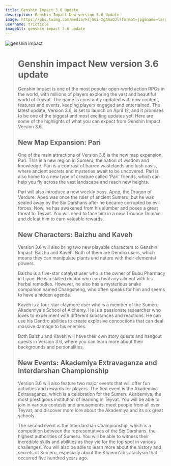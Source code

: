 ```yaml
---
title: Genshin Impact 3.6 Update
description: Genshin Impact New version 3.6 Update
image: https://pbs.twimg.com/media/FsjGGi-XgAAaQJl?format=jpg&name=large
username: tricticle
imageAlt: genshin impact 3.6 update
---
```

![genshin impact](https://pbs.twimg.com/media/FsjGGi-XgAAaQJl?format=jpg&name=large)
> # Genshin impact New version 3.6 update
>
> Genshin Impact is one of the most popular open-world action RPGs in the world, with millions of players exploring the vast and beautiful world of Teyvat. The game is constantly updated with new content, features and events, keeping players engaged and entertained. The latest update, Version 3.6, is set to launch on April 12, and it promises to be one of the biggest and most exciting updates yet. Here are some of the highlights of what you can expect from Genshin Impact Version 3.6.
>
> ## New Map Expansion: Pari
>
> One of the main attractions of Version 3.6 is the new map expansion, Pari. This is a new region in Sumeru, the nation of wisdom and knowledge. Pari is a contrast of barren wastelands and lush oasis, where ancient secrets and mysteries await to be uncovered. Pari is also home to a new type of creature called 'Pari' friends, which can help you fly across the vast landscape and reach new heights.
>
> Pari will also introduce a new weekly boss, Apep, the Dragon of Verdure. Apep was once the ruler of ancient Sumeru, but he was sealed away by the Six Darshans after he became corrupted by evil forces. Now, he has awakened from his slumber and poses a great threat to Teyvat. You will need to face him in a new Trounce Domain and defeat him to earn valuable rewards.
>
> ## New Characters: Baizhu and Kaveh
>
> Version 3.6 will also bring two new playable characters to Genshin Impact: Baizhu and Kaveh. Both of them are Dendro users, which means they can manipulate plants and nature with their elemental powers.
>
> Baizhu is a five-star catalyst user who is the owner of Bubu Pharmacy in Liyue. He is a skilled doctor who can heal any ailment with his herbal remedies. However, he also has a mysterious snake companion named Changsheng, who often speaks for him and seems to have a hidden agenda.
>
> Kaveh is a four-star claymore user who is a member of the Sumeru Akademiya's School of Alchemy. He is a passionate researcher who loves to experiment with different substances and reactions. He can use his Dendro abilities to create explosive concoctions that can deal massive damage to his enemies.
>
> Both Baizhu and Kaveh will have their own story quests and hangout quests in Version 3.6, where you can learn more about their backgrounds and personalities.
>
> ## New Events: Akademiya Extravaganza and Interdarshan Championship
>
> Version 3.6 will also feature two major events that will offer fun activities and rewards for players. The first event is the Akademiya Extravaganza, which is a celebration for the Sumeru Akademiya, the most prestigious institution of learning in Teyvat. You will be able to join in various contests and amusements, meet people from all over Teyvat, and discover more lore about the Akademiya and its six great schools.
>
> The second event is the Interdarshan Championship, which is a competition between the representatives of the Six Darshans, the highest authorities of Sumeru. You will be able to witness their incredible skills and abilities as they vie for the top spot in various challenges. You will also be able to learn more about the history and secrets of Sumeru, especially about the Khaenri'ah cataclysm that occurred five hundred years ago.